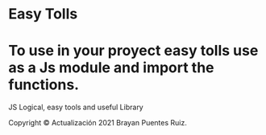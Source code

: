 # Easy Tolls

# To use in your proyect easy tolls use as a Js module and import the functions. 

JS Logical, easy tools and useful Library



Copyright © Actualización 2021 Brayan Puentes Ruiz.
